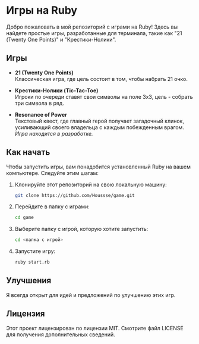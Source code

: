 
# Игры на Ruby

Добро пожаловать в мой репозиторий с играми на Ruby! Здесь вы найдете простые игры, разработанные для терминала, такие как "21 (Twenty One Points)" и "Крестики-Нолики".

## Игры

- **21 (Twenty One Points)**  
  Классическая игра, где цель состоит в том, чтобы набрать 21 очко.

- **Крестики-Нолики (Tic-Tac-Toe)**  
  Игроки по очереди ставят свои символы на поле 3x3, цель - собрать три символа в ряд.

- **Resonance of Power**  
  Текстовый квест, где главный герой получает загадочный клинок, усиливающий своего владельца с каждым побежденным врагом.  
  _Игра находится в разработке._

## Как начать

Чтобы запустить игры, вам понадобится установленный Ruby на вашем компьютере. Следуйте этим шагам:

1. Клонируйте этот репозиторий на свою локальную машину:
   ```bash
   git clone https://github.com/Houssse/game.git
   ```

2. Перейдите в папку с играми:
   ```bash
   cd game
   ```

3. Выберите папку с игрой, которую хотите запустить:
   ```bash
   cd <папка с игрой>
   ```

4. Запустите игру:
   ```bash
   ruby start.rb
   ```

## Улучшения

Я всегда открыт для идей и предложений по улучшению этих игр.

## Лицензия

Этот проект лицензирован по лицензии MIT. Смотрите файл LICENSE для получения дополнительных сведений.
